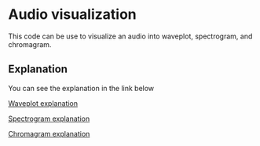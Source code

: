 # Audio visualization

This code can be use to visualize an audio into waveplot, spectrogram, and chromagram.

## Explanation

You can see the explanation in the link below

[Waveplot explanation](https://garudabyte.com/visualize-audio-using-python-into-waveplot)

[Spectrogram explanation](https://garudabyte.com/visualize-audio-using-python-into-spectrogram)

[Chromagram explanation](https://garudabyte.com/visualize-audio-using-python-into-chromagram)
